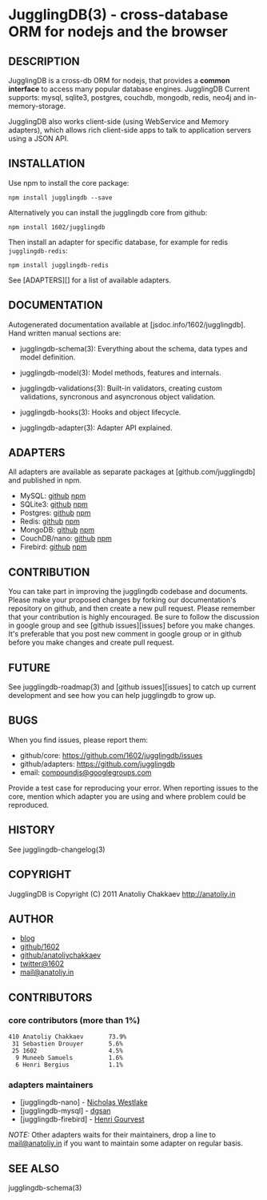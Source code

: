 JugglingDB(3) - cross-database ORM for nodejs and the browser
=========================================================

## DESCRIPTION

JugglingDB is a cross-db ORM for nodejs, that provides a **common interface** to access
many popular database engines. JugglingDB Current supports: mysql, sqlite3,
postgres, couchdb, mongodb, redis, neo4j and in-memory-storage.

JugglingDB also works client-side (using WebService and Memory adapters),
which allows rich client-side apps to talk to application servers using a JSON API.


## INSTALLATION

Use npm to install the core package:

    npm install jugglingdb --save

Alternatively you can install the jugglingdb core from github:

    npm install 1602/jugglingdb

Then install an adapter for specific database, for example for redis `jugglingdb-redis`:

    npm install jugglingdb-redis

See [ADAPTERS][] for a list of available adapters.

## DOCUMENTATION

Autogenerated documentation available at [jsdoc.info/1602/jugglingdb].
Hand written manual sections are:

* jugglingdb-schema(3):
  Everything about the schema, data types and model definition.

* jugglingdb-model(3):
  Model methods, features and internals.

* jugglingdb-validations(3):
  Built-in validators, creating custom validations, syncronous and asyncronous
  object validation.

* jugglingdb-hooks(3):
  Hooks and object lifecycle.

* jugglingdb-adapter(3):
  Adapter API explained.

## ADAPTERS

All adapters are available as separate packages at
[github.com/jugglingdb] and published in npm.

* MySQL:    [github](jugglingdb-mysql)     [npm](mysql-adapter-npm)
* SQLite3:  [github](jugglingdb-sqlite3)   [npm](sqlite3-adapter-npm)
* Postgres: [github](jugglingdb-postgres)  [npm](postgres-adapter-npm)
* Redis:    [github](jugglingdb-redis)     [npm](redis-adapter-npm)
* MongoDB:  [github](jugglingdb-mongodb)  [npm](mongodb-adapter-npm)
* CouchDB/nano: [github](jugglingdb-nano)  [npm](nano-adapter-npm)
* Firebird: [github](jugglingdb-firebird)  [npm](firebird-adapter-npm)

## CONTRIBUTION

You can take part in improving the jugglingdb codebase and documents. Please make your proposed changes by forking our documentation's repository on github, and then create a new pull request.
Please remember that your contribution is highly encouraged. Be sure to follow the discussion in google group and see [github issues][issues] before you make changes. It's preferable that you post new comment in google group or in github before you make changes and create pull request.

## FUTURE

See jugglingdb-roadmap(3) and [github issues][issues] to catch up current
development and see how you can help jugglingdb to grow up.

## BUGS

When you find issues, please report them:

* github/core:
  <https://github.com/1602/jugglingdb/issues>
* github/adapters:
  <https://github.com/jugglingdb>
* email:
  <compoundjs@googlegroups.com>

Provide a test case for reproducing your error. When reporting issues to the core, mention which
adapter you are using and where problem could be reproduced.

## HISTORY

See jugglingdb-changelog(3)

## COPYRIGHT

JugglingDB is Copyright (C) 2011 Anatoliy Chakkaev http://anatoliy.in

## AUTHOR

* [blog](http://anatoliy.in/)
* [github/1602](https://github.com/1602/)
* [github/anatoliychakkaev](https://github.com/anatoliychakkaev/)
* [twitter@1602](http://twitter.com/1602)
* <mail@anatoliy.in>

## CONTRIBUTORS

### core contributors (more than 1%)
    410	Anatoliy Chakkaev       73.9%
     31	Sebastien Drouyer       5.6%
     25	1602                    4.5%
      9	Muneeb Samuels          1.6%
      6	Henri Bergius           1.1%

### adapters maintainers

* [jugglingdb-nano] - [Nicholas Westlake](https://github.com/nrw)
* [jugglingdb-mysql] - [dgsan](https://github.com/dgsan)
* [jugglingdb-firebird] - [Henri Gourvest](https://github.com/hgourvest)

*NOTE:* Other adapters waits for their maintainers, drop a line to
<mail@anatoliy.in> if you want to maintain some adapter on regular basis.

## SEE ALSO

jugglingdb-schema(3)
